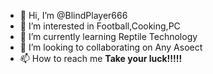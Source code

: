 - 👋 Hi, I’m @BlindPlayer666
- 👀 I’m interested in Football,Cooking,PC
- 🌱 I’m currently learning Reptile Technology
- 💞️ I’m looking to collaborating on Any Asoect
- 📫 How to reach me **Take your luck!!!!!**

<!---
BlindPlayer666/BlindPlayer666 is a ✨ special ✨ repository because its `README.md` (this file) appears on your GitHub profile.
You can click the Preview link to take a look at your changes.
--->
